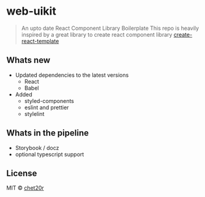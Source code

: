 # web-uikit

> An upto date React Component Library Boilerplate
This repo is heavily inspired by a great library to create react component library [create-react-template](https://github.com/transitive-bullshit/create-react-library)

## Whats new
* Updated dependencies to the latest versions
  * React
  * Babel
* Added
  * styled-components
  * eslint and prettier
  * stylelint
## Whats in the pipeline
* Storybook / docz
* optional typescript support


## License

MIT © [chet20r](https://github.com/chet20r)
